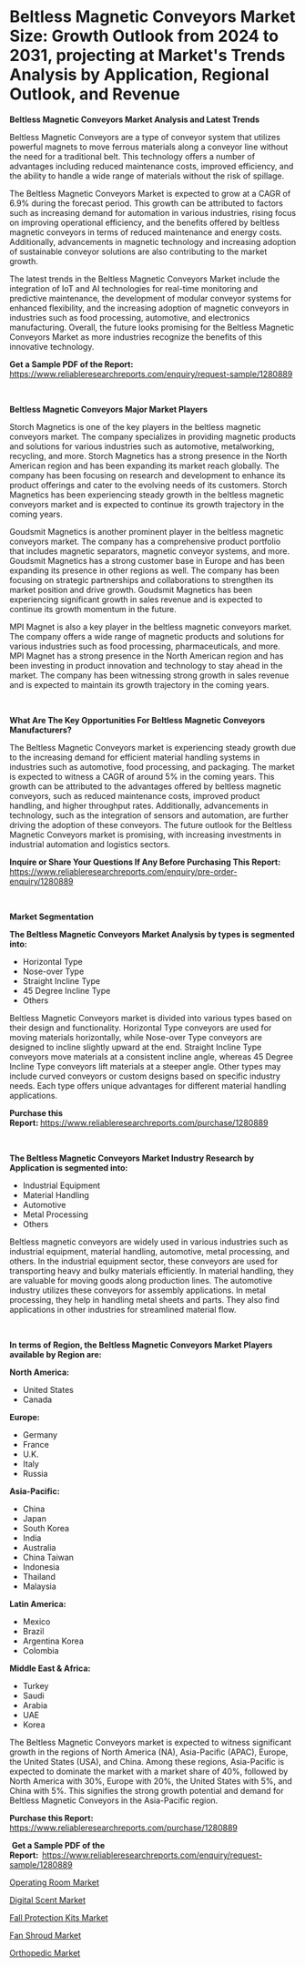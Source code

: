 <p><h1>Beltless Magnetic Conveyors Market Size: Growth Outlook from 2024 to 2031, projecting at Market's Trends Analysis by Application, Regional Outlook, and Revenue</h1></p><p><strong>Beltless Magnetic Conveyors Market Analysis and Latest Trends</strong></p>
<p><p>Beltless Magnetic Conveyors are a type of conveyor system that utilizes powerful magnets to move ferrous materials along a conveyor line without the need for a traditional belt. This technology offers a number of advantages including reduced maintenance costs, improved efficiency, and the ability to handle a wide range of materials without the risk of spillage.</p><p>The Beltless Magnetic Conveyors Market is expected to grow at a CAGR of 6.9% during the forecast period. This growth can be attributed to factors such as increasing demand for automation in various industries, rising focus on improving operational efficiency, and the benefits offered by beltless magnetic conveyors in terms of reduced maintenance and energy costs. Additionally, advancements in magnetic technology and increasing adoption of sustainable conveyor solutions are also contributing to the market growth.</p><p>The latest trends in the Beltless Magnetic Conveyors Market include the integration of IoT and AI technologies for real-time monitoring and predictive maintenance, the development of modular conveyor systems for enhanced flexibility, and the increasing adoption of magnetic conveyors in industries such as food processing, automotive, and electronics manufacturing. Overall, the future looks promising for the Beltless Magnetic Conveyors Market as more industries recognize the benefits of this innovative technology.</p></p>
<p><strong>Get a Sample PDF of the Report:&nbsp;</strong> <a href="https://www.reliableresearchreports.com/enquiry/request-sample/1280889">https://www.reliableresearchreports.com/enquiry/request-sample/1280889</a></p>
<p>&nbsp;</p>
<p><strong>Beltless Magnetic Conveyors Major Market Players</strong></p>
<p><p>Storch Magnetics is one of the key players in the beltless magnetic conveyors market. The company specializes in providing magnetic products and solutions for various industries such as automotive, metalworking, recycling, and more. Storch Magnetics has a strong presence in the North American region and has been expanding its market reach globally. The company has been focusing on research and development to enhance its product offerings and cater to the evolving needs of its customers. Storch Magnetics has been experiencing steady growth in the beltless magnetic conveyors market and is expected to continue its growth trajectory in the coming years.</p><p>Goudsmit Magnetics is another prominent player in the beltless magnetic conveyors market. The company has a comprehensive product portfolio that includes magnetic separators, magnetic conveyor systems, and more. Goudsmit Magnetics has a strong customer base in Europe and has been expanding its presence in other regions as well. The company has been focusing on strategic partnerships and collaborations to strengthen its market position and drive growth. Goudsmit Magnetics has been experiencing significant growth in sales revenue and is expected to continue its growth momentum in the future.</p><p>MPI Magnet is also a key player in the beltless magnetic conveyors market. The company offers a wide range of magnetic products and solutions for various industries such as food processing, pharmaceuticals, and more. MPI Magnet has a strong presence in the North American region and has been investing in product innovation and technology to stay ahead in the market. The company has been witnessing strong growth in sales revenue and is expected to maintain its growth trajectory in the coming years.</p></p>
<p>&nbsp;</p>
<p><strong>What Are The Key Opportunities For Beltless Magnetic Conveyors Manufacturers?</strong></p>
<p><p>The Beltless Magnetic Conveyors market is experiencing steady growth due to the increasing demand for efficient material handling systems in industries such as automotive, food processing, and packaging. The market is expected to witness a CAGR of around 5% in the coming years. This growth can be attributed to the advantages offered by beltless magnetic conveyors, such as reduced maintenance costs, improved product handling, and higher throughput rates. Additionally, advancements in technology, such as the integration of sensors and automation, are further driving the adoption of these conveyors. The future outlook for the Beltless Magnetic Conveyors market is promising, with increasing investments in industrial automation and logistics sectors.</p></p>
<p><strong>Inquire or Share Your Questions If Any Before Purchasing This Report:</strong> <a href="https://www.reliableresearchreports.com/enquiry/pre-order-enquiry/1280889">https://www.reliableresearchreports.com/enquiry/pre-order-enquiry/1280889</a></p>
<p>&nbsp;</p>
<p><strong>Market Segmentation</strong></p>
<p><strong>The Beltless Magnetic Conveyors Market Analysis by types is segmented into:</strong></p>
<p><ul><li>Horizontal Type</li><li>Nose-over Type</li><li>Straight Incline Type</li><li>45 Degree Incline Type</li><li>Others</li></ul></p>
<p><p>Beltless Magnetic Conveyors market is divided into various types based on their design and functionality. Horizontal Type conveyors are used for moving materials horizontally, while Nose-over Type conveyors are designed to incline slightly upward at the end. Straight Incline Type conveyors move materials at a consistent incline angle, whereas 45 Degree Incline Type conveyors lift materials at a steeper angle. Other types may include curved conveyors or custom designs based on specific industry needs. Each type offers unique advantages for different material handling applications.</p></p>
<p><strong>Purchase this Report:&nbsp;</strong><a href="https://www.reliableresearchreports.com/purchase/1280889">https://www.reliableresearchreports.com/purchase/1280889</a></p>
<p>&nbsp;</p>
<p><strong>The Beltless Magnetic Conveyors Market Industry Research by Application is segmented into:</strong></p>
<p><ul><li>Industrial Equipment</li><li>Material Handling</li><li>Automotive</li><li>Metal Processing</li><li>Others</li></ul></p>
<p><p>Beltless magnetic conveyors are widely used in various industries such as industrial equipment, material handling, automotive, metal processing, and others. In the industrial equipment sector, these conveyors are used for transporting heavy and bulky materials efficiently. In material handling, they are valuable for moving goods along production lines. The automotive industry utilizes these conveyors for assembly applications. In metal processing, they help in handling metal sheets and parts. They also find applications in other industries for streamlined material flow.</p></p>
<p>&nbsp;</p>
<p><strong>In terms of Region, the Beltless Magnetic Conveyors Market Players available by Region are:</strong></p>
<p>
    <p> <strong> North America: </strong>
        <ul>
            <li>United States</li>
            <li>Canada</li>
        </ul>
        </p> 
    <p> <strong> Europe: </strong>
        <ul>
            <li>Germany</li>
            <li>France</li>
            <li>U.K.</li>
            <li>Italy</li>
            <li>Russia</li>
        </ul>
        </p> 
    <p> <strong> Asia-Pacific: </strong>
        <ul>
            <li>China</li>
            <li>Japan</li>
            <li>South Korea</li>
            <li>India</li>
            <li>Australia</li>
            <li>China Taiwan</li>
            <li>Indonesia</li>
            <li>Thailand</li>
            <li>Malaysia</li>
        </ul>
        </p> 
    <p> <strong> Latin America: </strong>
        <ul>
            <li>Mexico</li>
            <li>Brazil</li>
            <li>Argentina Korea</li>
            <li>Colombia</li>
        </ul>
        </p> 
    <p> <strong> Middle East & Africa: </strong>
        <ul>
            <li>Turkey</li>
            <li>Saudi</li>
            <li>Arabia</li>
            <li>UAE</li>
            <li>Korea</li>
        </ul>
    </p>
    </p>
<p><p>The Beltless Magnetic Conveyors market is expected to witness significant growth in the regions of North America (NA), Asia-Pacific (APAC), Europe, the United States (USA), and China. Among these regions, Asia-Pacific is expected to dominate the market with a market share of 40%, followed by North America with 30%, Europe with 20%, the United States with 5%, and China with 5%. This signifies the strong growth potential and demand for Beltless Magnetic Conveyors in the Asia-Pacific region.</p></p>
<p><strong>Purchase this Report: </strong><a href="https://www.reliableresearchreports.com/purchase/1280889">https://www.reliableresearchreports.com/purchase/1280889</a></p>
<p>&nbsp;<strong>Get a Sample PDF of the Report:&nbsp;&nbsp;</strong><a href="https://www.reliableresearchreports.com/enquiry/request-sample/1280889">https://www.reliableresearchreports.com/enquiry/request-sample/1280889</a></p>
<p><strong></strong></p>
<p><p><a href="https://medium.com/@dorinaprifti56/operating-room-market-insight-market-trends-growth-forecasted-from-2024-to-2031-6f9b1e7fa450">Operating Room Market</a></p><p><a href="https://medium.com/@arnisaleka1951/digital-scent-market-report-reveals-the-latest-trends-and-growth-opportunities-of-this-market-c294322718af">Digital Scent Market</a></p><p><a href="https://medium.com/@dritasmani2022/fall-protection-kits-market-insight-market-trends-growth-forecasted-from-2024-to-2031-11dfd9d62759">Fall Protection Kits Market</a></p><p><a href="https://medium.com/@dritasmani2022/fan-shroud-market-trends-forecast-and-competitive-analysis-to-2031-33b9d5b0c73e">Fan Shroud Market</a></p><p><a href="https://medium.com/@dorinaprifti56/orthopedic-market-insights-into-market-cagr-market-trends-and-growth-strategies-5fb534686e56">Orthopedic Market</a></p></p>